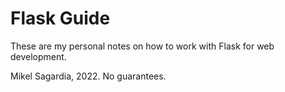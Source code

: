 # Flask Guide

These are my personal notes on how to work with Flask for web development.

Mikel Sagardia, 2022.
No guarantees.
